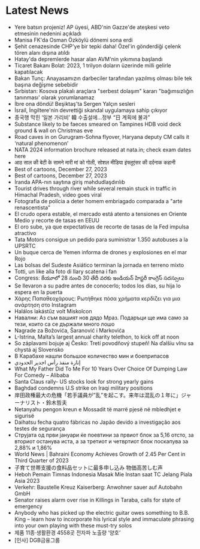 # Latest News
-  Yere batsın projeniz! AP üyesi, ABD'nin Gazze'de ateşkesi veto etmesinin nedenini açıkladı
-  Manisa FK'da Osman Özköylü dönemi sona erdi
-  Şehit cenazesinde CHP'ye bir tepki daha! Özel'in gönderdiği çelenk tören alanı dışına atıldı
-  Hatay'da depremlerde hasar alan AVM'nin yıkımına başlandı
-  Ticaret Bakanı Bolat: 2023, 1 trilyon doların üzerinde milli gelirle kapatılacak
-  Bakan Tunç: Anayasamızın darbeciler tarafından yazılmış olması bile tek başına değişme sebebidir
-  Sırbistan: Kosova plakalı araçlara "serbest dolaşım" kararı "bağımsızlığın tanınması' olarak yorumlanamaz
-  İbre ona döndü! Beşiktaş'ta Sergen Yalçın sesleri
-  İsrail, İngiltere'nin devrettiği skandal uygulamaya sahip çıkıyor
-  중국행 막힌 ‘일본 가리비’ 韓 수출설에…정부 “日 계획에 불과”
-  Substance likely to be faeces smeared on Tampines HDB void deck ground & wall on Christmas eve
-  Road caves in on Gurugram-Sohna flyover, Haryana deputy CM calls it ‘natural phenomenon’
-  NATA 2024 information brochure released at nata.in; check exam dates here
-  आठ साल की बेटी के सामने मारी मां को गोली, सोशल मीडिया इंफ्लूएंसर की दर्दनाक कहानी
-  Best of cartoons, December 27, 2023
-  Best of cartoons, December 27, 2023
-  İranda APA-nın saytına giriş məhdudlaşdırılıb
-  Tourist drives through river while several remain stuck in traffic in Himachal Pradesh, video goes viral
-  Fotografia de polícia a deter homem embriagado comparada a "arte renascentista"
-  El crudo opera estable, el mercado está atento a tensiones en Oriente Medio y recorte de tasas en EEUU
-  El oro sube, ya que expectativas de recorte de tasas de la Fed impulsa atractivo
-  Tata Motors consigue un pedido para suministrar 1.350 autobuses a la UPSRTC
-  Un buque cerca de Yemen informa de drones y explosiones en el mar Rojo
-  Las bolsas del Sudeste Asiático terminan la jornada en terreno mixto
-  Totti, un like alla foto di Ilary scatena i fan
-  Congress: కేయూలో 28 నుంచి 30 తేదీ వరకు ఇండియన్ హిస్టరీ కాంగ్రెస్ సదస్సులు
-  Se llevaron a su padre antes de conocerlo; todos los días, su hija lo espera en la puerta
-  Χάρης Παπαθεοχάρους: Ρωτήθηκε πόσα χρήματα κερδίζει για μια ανάρτηση στο Instagram
-  Halálos lakástűz volt Miskolcon
-  Навални: Аз съм вашият нов дядо Мраз. Подаръци ще има само за тези, които са се държали много лошо
-  Nagrade za Božovića, Šaranović i Markovića
-  L-Istrina, Malta’s largest annual charity telethon, to kick off at noon
-  So záplavami bojuje aj Česko: Tretí povodňový stupeň! Na ďalšiu vlnu sa chystá aj Slovensko
-  В Карабахе нашли большое количество мин и боеприпасов
-  إنارة منفذ رأس اجدير الحدودي
-  What My Father Did To Me For 10 Years Over Choice Of Dumping Law For Comedy – Alibaba
-  Santa Claus rally- US stocks look for strong yearly gains
-  Baghdad condemns U.S strike on Iraqi military positions
-  岸田政権最大の危機「若手議員が”乱”を起こす。来年は混乱の１年に」ジャーナリスト・鈴木哲夫
-  Netanyahu pengon kreun e Mossadit të marrë pjesë në mbledhjet e sigurisë
-  Daihatsu fecha quatro fábricas no Japão devido a investigação aos testes de segurança
-  Струјата од први јануари ќе поевтини за првиот блок за 5,16 отсто, за вториот останува иста, а за третиот и четвртиот блок поскапува за 2,88% и 1,86%
-  World News | Bahraini Economy Achieves Growth of 2.45 Per Cent in Third Quarter of 2023
-  子育て世帯支援の食料品セットに最多申し込み 物価高苦しむ声
-  Heboh Pemain Timnas Indonesia Masak Mie Instan saat TC Jelang Piala Asia 2023
-  Verkehr: Baustelle Kreuz Kaiserberg: Anwohner sauer auf Autobahn GmbH
-  Senator raises alarm over rise in Killings in Taraba, calls for state of emergency
-  Anybody who has picked up the electric guitar owes something to B.B. King – learn how to incorporate his lyrical style and immaculate phrasing into your own playing with these must-try solos
-  제품 11종·생활환경 4558곳 전자파 노출량 ‘양호’
-  [인사] DGB금융그룹
